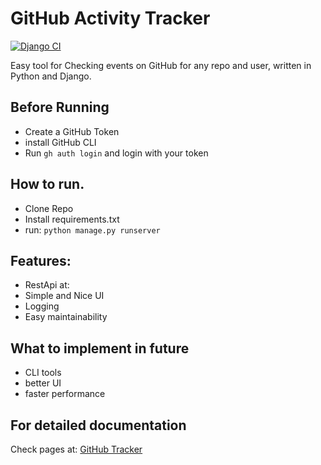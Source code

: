 # GitHub Activity Tracker
[![Django CI](https://github.com/Yggdrasill501/github_tracker/actions/workflows/django.yml/badge.svg)](https://github.com/Yggdrasill501/github_tracker/actions/workflows/django.yml)
<p>

Easy tool for Checking events on GitHub for any repo and user,
written in Python and Django.

## Before Running
- Create a GitHub Token
- install GitHub CLI
- Run ```gh auth login``` and login with your token

## How to run.
- Clone Repo
- Install requirements.txt
- run: ```python manage.py runserver```

## Features:
- RestApi at:
- Simple and Nice UI
- Logging
- Easy maintainability

## What to implement in future
- CLI tools 
- better UI
- faster performance

## For detailed documentation
Check pages at: [GitHub Tracker](https://github.com/Yggdrasill501/github_tracker/tree/main/pages)

